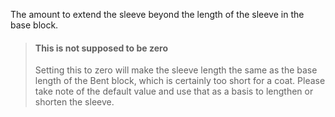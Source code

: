 
The amount to extend the sleeve beyond the length of the sleeve in the base block.

> #### This is not supposed to be zero
> 
> Setting this to zero will make the sleeve length the same as the base length of the Bent block, which is certainly too short for a coat. Please take note of the default value and use that as a basis to lengthen or shorten the sleeve.